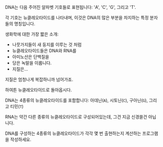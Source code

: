 DNA는 다음 주어진 알파벳 기호들로 표현됩니다: 'A', 'C',
'G', 그리고 'T'.

각 기호는 뉴클레오타이드를 나타내며, 이것은 DNA의 많은 부분을 차지하는 특정 분자들의 명칭입니다.

생화학에 대한 가장 짧은 소개:

- 나뭇가지들이 새 둥지를 이루는 것 처럼
- 뉴클레오타이드들은 DNA와 RNA를 
- 아미노산은 단백질을
- 당은 녹말을 이룹니다.
- 지질은...

지질은 엄청나게 복잡하니까 넘어가죠.

하여튼 뉴클레오타이드로 돌아옵시다.

DNA는 4종류의 뉴클레오타이드를 포함합니다: 아데닌(`A`), 시토닌(`C`), 구아닌(`G`), 그리고 티민(`T`)

RNA는 약간 다른 종류의 뉴클레오타이드로 구성되어있는데, 그건 지금 신경쓸건 아닙니다.

DNA를 구성하는 4종류의 뉴클레오타이드가 각각 몇 번 출현하는지 계산하는 프로그램을 작성하세요.
